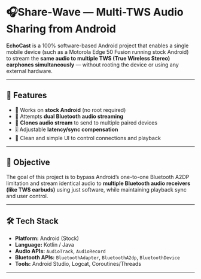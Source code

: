 # 🎧Share-Wave — Multi-TWS Audio Sharing from Android

**EchoCast** is a 100% software-based Android project that enables a single mobile device (such as a Motorola Edge 50 Fusion running stock Android) to stream the **same audio to multiple TWS (True Wireless Stereo) earphones simultaneously** — without rooting the device or using any external hardware.

---

## 🚀 Features

- 📱 Works on **stock Android** (no root required)
- 🔗 Attempts **dual Bluetooth audio streaming**
- 🎵 **Clones audio stream** to send to multiple paired devices
- 🎚️ Adjustable **latency/sync compensation**
- 🎨 Clean and simple UI to control connections and playback

---

## 🎯 Objective

The goal of this project is to bypass Android’s one-to-one Bluetooth A2DP limitation and stream identical audio to **multiple Bluetooth audio receivers (like TWS earbuds)** using just software, while maintaining playback sync and user control.

---

## 🛠️ Tech Stack

- **Platform:** Android (Stock)
- **Language:** Kotlin / Java
- **Audio APIs:** `AudioTrack`, `AudioRecord`
- **Bluetooth APIs:** `BluetoothAdapter`, `BluetoothA2dp`, `BluetoothDevice`
- **Tools:** Android Studio, Logcat, Coroutines/Threads

---